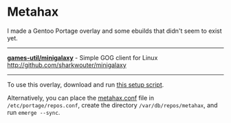 # Metahax
I made a Gentoo Portage overlay and some ebuilds that didn't seem to exist yet.  
- - -
**[games-util/minigalaxy](games-util/minigalaxy)** - Simple GOG client for Linux  
http://github.com/sharkwouter/minigalaxy  
- - -

To use this overlay, download and run [this setup script](https://raw.githubusercontent.com/metafarion/metahax/master/setup-overlay.sh).

Alternatively, you can place the [metahax.conf](https://raw.githubusercontent.com/metafarion/metahax/master/metahax.conf) file in `/etc/portage/repos.conf`, create the directory `/var/db/repos/metahax`, and run `emerge --sync`.
